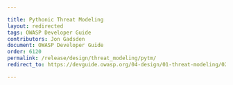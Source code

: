 ```yaml
---

title: Pythonic Threat Modeling
layout: redirected
tags: OWASP Developer Guide
contributors: Jon Gadsden
document: OWASP Developer Guide
order: 6120
permalink: /release/design/threat_modeling/pytm/
redirect_to: https://devguide.owasp.org/04-design/01-threat-modeling/02-pytm/

---
```

